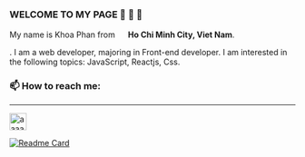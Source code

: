 <h3 > WELCOME TO MY PAGE 👋 👋 👋 </h3>
  
<p> My name is Khoa Phan from <img src="https://cdn-icons-png.flaticon.com/512/323/323319.png" width="15"/> <b>Ho Chi Minh City, Viet Nam</b>. </p>
  . I am a web developer, majoring in Front-end developer. I am interested in the following topics: JavaScript, Reactjs, Css. </p >

<h3> 📫  How to reach me: </h3>

<hr>

<a href="https://www.linkedin.com/in/khoa-phan-7b811b224" target="blank"><img align="center" width src="https://raw.githubusercontent.com/rahuldkjain/github-profile-readme-generator/master/src/images/icons/Social/linked-in-alt.svg" alt="aaaaakhoa" height="30" width="40" /></a>

[![Readme Card](https://github-readme-stats.vercel.app/api/pin/?username=khoaphan1161996&repo=TuHoc&theme=radical&show_icons=true)](https://github.com/khoaphan1161996/TuHoc)
